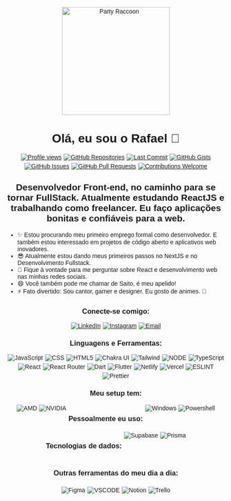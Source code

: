 <link rel="preconnect" href="https://fonts.googleapis.com" />
<link rel="preconnect" href="https://fonts.gstatic.com" crossorigin />
<link
  href="https://fonts.googleapis.com/css2?family=Archivo+Black&family=Kanit:ital,wght@0,100;0,200;0,300;0,400;0,500;0,600;0,700;0,800;0,900;1,100;1,200;1,300;1,400;1,500;1,600;1,700;1,800;1,900&family=Nunito+Sans:ital,opsz,wght@0,6..12,200..1000;1,6..12,200..1000&display=swap"
  rel="stylesheet"
/>

<body style="text-align: center; font-family: 'Kanit', sans-serif">
  <img
    width="250px"
    height="250px"
    style="object-fit: cover"
    src="https://media2.giphy.com/media/v1.Y2lkPTc5MGI3NjExc3BzczR0aGRpem1seDBpb2p6cnl6dzhiZTIzNjRoa29ub2g4Z3ZzbiZlcD12MV9pbnRlcm5hbF9naWZfYnlfaWQmY3Q9Zw/QDjpIL6oNCVZ4qzGs7/giphy.gif"
    alt="Party Raccoon"
  />

  <h1>Olá, eu sou o Rafael 👋</h1>

  <div
    style="
      display: flex;
      gap: 5px;
      flex-wrap: wrap;
      justify-content: center;
      align-content: center;
    "
  >
    <a href="https://github.com/rafaelsell"
      ><img
        src="https://komarev.com/ghpvc/?username=rafaelsell&style=for-the-badge"
        alt="Profile views"
    /></a>
    <a href="https://github.com/rafaelsell?tab=repositories"
      ><img
        src="https://img.shields.io/badge/Repositories-Active-blue?style=for-the-badge&logo=github"
        alt="GitHub Repositories"
    /></a>
    <a href="https://github.com/rafaelsell"
      ><img
        src="https://img.shields.io/github/last-commit/rafaelsell/rafaelsell?style=for-the-badge"
        alt="Last Commit"
    /></a>
    <a href="https://github.com/rafaelsell"
      ><img
        src="https://img.shields.io/badge/GitHub%20Gists-Active-green?style=for-the-badge&logo=github"
        alt="GitHub Gists"
    /></a>
    <a href="https://github.com/rafaelsell"
      ><img
        src="https://img.shields.io/github/issues/rafaelsell/rafaelsell?style=for-the-badge"
        alt="GitHub Issues"
    /></a>
    <a href="https://github.com/rafaelsell"
      ><img
        src="https://img.shields.io/github/issues-pr/rafaelsell/rafaelsell?style=for-the-badge"
        alt="GitHub Pull Requests"
    /></a>
    <a href="https://github.com/rafaelsell"
      ><img
        src="https://img.shields.io/badge/Contributions-Welcome-brightgreen?style=for-the-badge&logo=github"
        alt="Contributions Welcome"
    /></a>
  </div>
  <h2>
    Desenvolvedor Front-end, no caminho para se tornar FullStack. Atualmente
    estudando ReactJS e trabalhando como freelancer. Eu faço aplicações bonitas
    e confiáveis para a web.
  </h2>

  <ul style="text-align: left">
    <li>
      ✨ Estou procurando meu primeiro emprego formal como desenvolvedor. E
      também estou interessado em projetos de código aberto e aplicativos web
      inovadores.
    </li>
    <li>
      😎 Atualmente estou dando meus primeiros passos no NextJS e no
      Desenvolvimento Fullstack.
    </li>
    <li>
      💬 Fique à vontade para me perguntar sobre React e desenvolvimento web nas
      minhas redes sociais.
    </li>
    <li>😄 Você também pode me chamar de Saito, é meu apelido!</li>
    <li>
      ⚡ Fato divertido: Sou cantor, gamer e designer. Eu gosto de animes. 🤭
    </li>
  </ul>

  <h3>Conecte-se comigo:</h3>
  <div
    style="
      display: flex;
      gap: 5px;
      flex-wrap: wrap;
      justify-content: center;
      align-content: center;
    "
  >
    <a href="https://www.linkedin.com/in/rafaelsell/"
      ><img
        src="https://img.shields.io/badge/LinkedIn-0077B5?style=for-the-badge&logo=linkedin&logoColor=white"
        alt="LinkedIn"
    /></a>
    <a href="https://www.instagram.com/rafaelsell/"
      ><img
        src="https://img.shields.io/badge/Instagram-E4405F?style=for-the-badge&logo=instagram&logoColor=white"
        alt="Instagram"
    /></a>
    <a href="mailto:rafaelsell@outlook.com"
      ><img
        src="https://img.shields.io/badge/Email-D14836?style=for-the-badge&logo=microsoftoutlook&logoColor=white"
        alt="Email"
    /></a>
  </div>

  <h3>Linguagens e Ferramentas:</h3>
  <div
    style="
      display: flex;
      gap: 5px;
      flex-wrap: wrap;
      justify-content: center;
      align-content: center;
    "
  >
    <img
      src="https://img.shields.io/badge/JavaScript-F7DF1E?style=for-the-badge&logo=javascript&logoColor=black"
      alt="JavaScript"
    />
    <img
      src="https://img.shields.io/badge/CSS3-1572B6?style=for-the-badge&logo=css3&logoColor=white"
      alt="CSS"
    />
    <img
      src="https://img.shields.io/badge/HTML5-E34F26?style=for-the-badge&logo=html5&logoColor=white"
      alt="HTML5"
    />
    <img
      src="https://img.shields.io/badge/Chakra_UI-319795?style=for-the-badge&logo=chakraui&logoColor=white"
      alt="Chakra UI"
    />
    <img
      src="https://img.shields.io/badge/Tailwind_CSS-38B2AC?style=for-the-badge&logo=tailwind-css&logoColor=white"
      alt="Tailwind"
    />
    <img
      src="https://img.shields.io/badge/Node.js-43853D?style=for-the-badge&logo=node.js&logoColor=white"
      alt="NODE"
    />
    <img
      src="https://img.shields.io/badge/TypeScript-007ACC?style=for-the-badge&logo=typescript&logoColor=white"
      alt="TypeScript"
    />
    <img
      src="https://img.shields.io/badge/React-20232A?style=for-the-badge&logo=react&logoColor=61DAFB"
      alt="React"
    />
    <img
      src="https://img.shields.io/badge/React_Router-CA4245?style=for-the-badge&logo=react-router&logoColor=white"
      alt="React Router"
    />
    <img
      src="https://img.shields.io/badge/Dart-0175C2?style=for-the-badge&logo=dart&logoColor=white"
      alt="Dart"
    />
    <img
      src="https://img.shields.io/badge/Flutter-02569B?style=for-the-badge&logo=flutter&logoColor=white"
      alt="Flutter"
    />
    <img
      src="https://img.shields.io/badge/Netlify-00C7B7?style=for-the-badge&logo=netlify&logoColor=white"
      alt="Netlify"
    />
    <img
      src="https://img.shields.io/badge/Vercel-000000?style=for-the-badge&logo=vercel&logoColor=white"
      alt="Vercel"
    />
    <img
      src="https://img.shields.io/badge/eslint-3A33D1?style=for-the-badge&logo=eslint&logoColor=white"
      alt="ESLINT"
    />
    <img
      src="https://img.shields.io/badge/prettier-1A2C34?style=for-the-badge&logo=prettier&logoColor=F7BA3E"
      alt="Prettier"
    />
  </div>
  <h3>Meu setup tem:</h3>
  <div
    style="
      display: flex;
      gap: 5px;
      flex-wrap: wrap;
      justify-content: center;
      align-content: center;
    "
  >
    <img
      src="https://img.shields.io/badge/AMD-Ryzen_7_5800X-ED1C24?style=for-the-badge&logo=amd&logoColor=white"
      alt="AMD"
    />
    <img
      src="https://img.shields.io/badge/NVIDIA-RTX3060-76B900?style=for-the-badge&logo=nvidia&logoColor=white"
      alt="NVIDIA"
    />
    <h3>Pessoalmente eu uso:</h3>
    <img
      src="https://img.shields.io/badge/Windows-0078D6?style=for-the-badge&logo=windows&logoColor=white"
      alt="Windows"
    />
    <img
      src="https://img.shields.io/badge/Powershell-2CA5E0?style=for-the-badge&logo=powershell&logoColor=white"
      alt="Powershell"
    />

  <h3>Tecnologias de dados:</h3>
  <img
    src="https://img.shields.io/badge/Supabase-181818?style=for-the-badge&logo=supabase&logoColor=white"
    alt="Supabase"
  />
  <img
    src="https://img.shields.io/badge/Prisma-3982CE?style=for-the-badge&logo=Prisma&logoColor=white"
    alt="Prisma"
  />

  <h3>Outras ferramentas do meu dia a dia:</h3>
  <div
    style="
      display: flex;
      gap: 5px;
      flex-wrap: wrap;
      justify-content: center;
      align-content: center;
    "
  >
    <img
      src="https://img.shields.io/badge/Figma-F24E1E?style=for-the-badge&logo=figma&logoColor=white"
      alt="Figma"
    />
    <img
      src="https://img.shields.io/badge/Visual_Studio_Code-0078D4?style=for-the-badge&logo=visual%20studio%20code&logoColor=white"
      alt="VSCODE"
    />
    <img
      src="https://img.shields.io/badge/Notion-000000?style=for-the-badge&logo=notion&logoColor=white"
      alt="Notion"
    />
    <img
      src="https://img.shields.io/badge/Trello-0052CC?style=for-the-badge&logo=trello&logoColor=white"
      alt="Trello"
    />
  </div>
</body>
